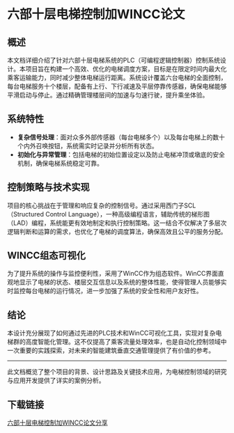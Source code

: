 # 六部十层电梯控制加WINCC论文

## 概述

本文档详细介绍了针对六部十层电梯系统的PLC（可编程逻辑控制器）控制系统设计。本项目旨在构建一个高效、优化的电梯调度方案，目标是在限定时间内最大化乘客运输能力，同时减少整体电梯运行距离。系统设计覆盖六台电梯的全面控制，每台电梯服务十个楼层，配备有上行、下行减速及平层停靠传感器，确保电梯能够平滑启动与停止。通过精确管理楼层间的加速与匀速行驶，提升乘坐体验。

## 系统特性

- **复杂信号处理**：面对众多外部传感器（每台电梯多个）以及每台电梯上的数十个内外召唤按钮，系统需实时记录并分析所有状态。
- **初始化与异常管理**：包括电梯的初始位置设定以及防止电梯冲顶或墩底的安全机制，确保电梯系统稳定可靠。
  
## 控制策略与技术实现

项目的核心挑战在于管理和响应复杂的控制信号。通过采用西门子SCL（Structured Control Language），一种高级编程语言，辅助传统的梯形图（LAD）编程，系统能更有效地制定和执行控制策略。这一结合不仅解决了多层次逻辑判断和运算的需求，也优化了电梯的调度算法，确保高效且公平的服务分配。

## WINCC组态可视化

为了提升系统的操作与监控便利性，采用了WinCC作为组态软件。WinCC界面直观地显示了电梯的状态、楼层交互信息以及系统的整体性能，使得管理人员能够实时监控每台电梯的运行情况，进一步加强了系统的安全性和用户友好性。

## 结论

本设计充分展现了如何通过先进的PLC技术和WinCC可视化工具，实现对复杂电梯群的高度智能化管理。这不仅提高了乘客流量处理效率，也是自动化控制领域中一次重要的实践探索，对未来的智能建筑垂直交通管理提供了有价值的参考。

---

此文档概览了整个项目的背景、设计思路及关键技术应用，为电梯控制领域的研究与应用开发提供了详实的案例分析。

## 下载链接

[六部十层电梯控制加WINCC论文分享](https://pan.quark.cn/s/6482dbad0318)